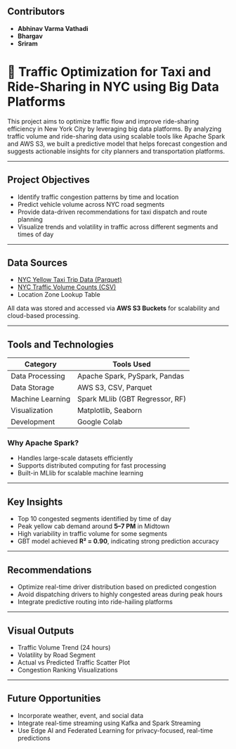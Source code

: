 ## Contributors

- **Abhinav Varma Vathadi**
- **Bhargav**
- **Sriram**
  
# 🚕 Traffic Optimization for Taxi and Ride-Sharing in NYC using Big Data Platforms

This project aims to optimize traffic flow and improve ride-sharing efficiency in New York City by leveraging big data platforms. By analyzing traffic volume and ride-sharing data using scalable tools like Apache Spark and AWS S3, we built a predictive model that helps forecast congestion and suggests actionable insights for city planners and transportation platforms.

---

## Project Objectives

- Identify traffic congestion patterns by time and location
- Predict vehicle volume across NYC road segments
- Provide data-driven recommendations for taxi dispatch and route planning
- Visualize trends and volatility in traffic across different segments and times of day

---

## Data Sources

- [NYC Yellow Taxi Trip Data (Parquet)](https://www.nyc.gov/site/tlc/about/tlc-trip-record-data.page)
- [NYC Traffic Volume Counts (CSV)](https://data.cityofnewyork.us/)
- Location Zone Lookup Table

All data was stored and accessed via **AWS S3 Buckets** for scalability and cloud-based processing.

---

## Tools and Technologies

| Category           | Tools Used                          |
|--------------------|-------------------------------------|
| Data Processing    | Apache Spark, PySpark, Pandas       |
| Data Storage       | AWS S3, CSV, Parquet                |
| Machine Learning   | Spark MLlib (GBT Regressor, RF)     |
| Visualization      | Matplotlib, Seaborn                 |
| Development        | Google Colab                        |

### Why Apache Spark?
- Handles large-scale datasets efficiently
- Supports distributed computing for fast processing
- Built-in MLlib for scalable machine learning

---

## Key Insights

- Top 10 congested segments identified by time of day
- Peak yellow cab demand around **5–7 PM** in Midtown
- High variability in traffic volume for some segments
- GBT model achieved **R² = 0.90**, indicating strong prediction accuracy

---

## Recommendations

- Optimize real-time driver distribution based on predicted congestion
- Avoid dispatching drivers to highly congested areas during peak hours
- Integrate predictive routing into ride-hailing platforms

---

## Visual Outputs

- Traffic Volume Trend (24 hours)
- Volatility by Road Segment
- Actual vs Predicted Traffic Scatter Plot
- Congestion Ranking Visualizations

---

## Future Opportunities

- Incorporate weather, event, and social data
- Integrate real-time streaming using Kafka and Spark Streaming
- Use Edge AI and Federated Learning for privacy-focused, real-time predictions


